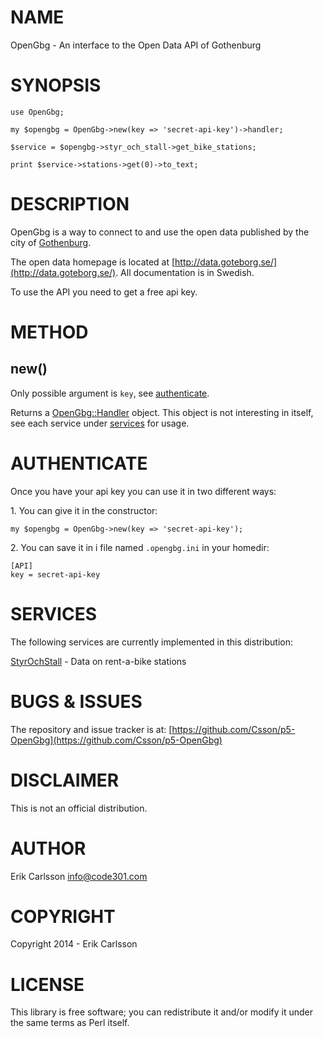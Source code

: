 # NAME

OpenGbg - An interface to the Open Data API of Gothenburg

# SYNOPSIS

    use OpenGbg;

    my $opengbg = OpenGbg->new(key => 'secret-api-key')->handler;

    $service = $opengbg->styr_och_stall->get_bike_stations;

    print $service->stations->get(0)->to_text;

# DESCRIPTION

OpenGbg is a way to connect to and use the open data published by the city of [Gothenburg](https://en.wikipedia.org/wiki/Gothenburg).

The open data homepage is located at [http://data.goteborg.se/](http://data.goteborg.se/). All documentation is in Swedish.

To use the API you need to get a free api key.

# METHOD

## new()

Only possible argument is `key`, see [authenticate](https://metacpan.org/pod/AUTHENTICATE).

Returns a [OpenGbg::Handler](https://metacpan.org/pod/OpenGbg::Handler) object. This object is not interesting in itself, see each service under [services](#services) for usage.

# AUTHENTICATE

Once you have your api key you can use it in two different ways:

1\. You can give it in the constructor:

    my $opengbg = OpenGbg->new(key => 'secret-api-key');

2\. You can save it in i file named `.opengbg.ini` in your homedir:

    [API]
    key = secret-api-key

# SERVICES

The following services are currently implemented in this distribution:

[StyrOchStall](https://metacpan.org/pod/OpenGbg::Service::StyrOchStall) - Data on rent-a-bike stations

# BUGS & ISSUES

The repository and issue tracker is at: [https://github.com/Csson/p5-OpenGbg](https://github.com/Csson/p5-OpenGbg)

# DISCLAIMER

This is not an official distribution.

# AUTHOR

Erik Carlsson <info@code301.com>

# COPYRIGHT

Copyright 2014 - Erik Carlsson

# LICENSE

This library is free software; you can redistribute it and/or modify
it under the same terms as Perl itself.
